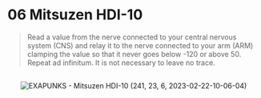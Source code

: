 # 06 Mitsuzen HDI-10

> Read a value from the nerve connected to your central nervous system (CNS) and relay it to the nerve connected to your arm (ARM)
> clamping the value so that it never goes below -120 or above 50. Repeat ad infinitum. 
> It is not necessary to leave no trace.

##

<div align="center">

![EXAPUNKS - Mitsuzen HDI-10 (241, 23, 6, 2023-02-22-10-06-04)](https://user-images.githubusercontent.com/60892747/220574580-81c5be73-f579-4a10-8fde-5382f0cd25d1.gif)

</div>
